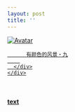 ```yaml
---
layout: post
title: ''
---
```


<p class="imglist">

<div class="image-container">
  <a href="https://pic.imgdb.cn/item/5e81e8ef504f4bcb044aba0e.jpg"  data-fancybox="images">
    <img src="https://pic.imgdb.cn/item/5e81e8ef504f4bcb044aba55.jpg" alt="Avatar" class="image" />
    <div class="overlay">
      <div class="text">
        
          有颜色的风景・九
        
      </div>
    </div>
  </a>
</div>









<a href="https://pic.imgdb.cn/item/5e81e8ef504f4bcb044aba10.jpg" data-fancybox="images"><img src="" /></a>
<a href="https://pic.imgdb.cn/item/5e81e8ef504f4bcb044aba13.jpg" data-fancybox="images"><img src="" /></a>
<a href="https://pic.imgdb.cn/item/5e81e8ef504f4bcb044aba17.jpg" data-fancybox="images"><img src="" /></a>
<a href="https://pic.imgdb.cn/item/5e81e8ef504f4bcb044aba1e.jpg" data-fancybox="images"><img src="" /></a>
<a href="https://pic.imgdb.cn/item/5e81e8ef504f4bcb044aba22.jpg" data-fancybox="images"><img src="" /></a>
<a href="https://pic.imgdb.cn/item/5e81e8ef504f4bcb044aba24.jpg" data-fancybox="images"><img src="" /></a>
<a href="https://pic.imgdb.cn/item/5e81e8ef504f4bcb044aba27.jpg" data-fancybox="images"><img src="" /></a>
<a href="https://pic.imgdb.cn/item/5e81e8ef504f4bcb044aba2c.jpg" data-fancybox="images"><img src="" /></a>
<a href="https://pic.imgdb.cn/item/5e81e8ef504f4bcb044aba31.jpg" data-fancybox="images"><img src="" /></a>
<a href="https://pic.imgdb.cn/item/5e81e8ef504f4bcb044aba33.jpg" data-fancybox="images"><img src="" /></a>
<a href="https://pic.imgdb.cn/item/5e81e8ef504f4bcb044aba38.jpg" data-fancybox="images"><img src="" /></a>
<a href="https://pic.imgdb.cn/item/5e81e8ef504f4bcb044aba3c.jpg" data-fancybox="images"><img src="" /></a>
<a href="https://pic.imgdb.cn/item/5e81e8ef504f4bcb044aba40.jpg" data-fancybox="images"><img src="" /></a>
<a href="https://pic.imgdb.cn/item/5e81e8ef504f4bcb044aba43.jpg" data-fancybox="images"><img src="" /></a>
<a href="https://pic.imgdb.cn/item/5e81e8ef504f4bcb044aba46.jpg" data-fancybox="images"><img src="" /></a>
<a href="https://pic.imgdb.cn/item/5e81e8ef504f4bcb044aba4a.jpg" data-fancybox="images"><img src="" /></a>
<a href="https://pic.imgdb.cn/item/5e81e8ef504f4bcb044aba4d.jpg" data-fancybox="images"><img src="" /></a>
<a href="https://pic.imgdb.cn/item/5e81e8ef504f4bcb044aba51.jpg" data-fancybox="images"><img src="" /></a>
<a href="https://pic.imgdb.cn/item/5e81e8ef504f4bcb044aba53.jpg" data-fancybox="images"><img src="" /></a>
<a href="https://pic.imgdb.cn/item/5e81e8ef504f4bcb044aba55.jpg" data-fancybox="images"><img src="" /></a>
<a href="https://pic.imgdb.cn/item/5e81e8ef504f4bcb044aba58.jpg" data-fancybox="images"><img src="" /></a>
<a href="https://pic.imgdb.cn/item/5e81e8ef504f4bcb044aba5d.jpg" data-fancybox="images"><img src="" /></a>
<a href="https://pic.imgdb.cn/item/5e81e8ef504f4bcb044aba60.jpg" data-fancybox="images"><img src="" /></a>
<a href="https://pic.imgdb.cn/item/5e81e8ef504f4bcb044aba62.jpg" data-fancybox="images"><img src="" /></a>
<a href="https://pic.imgdb.cn/item/5e81e8ef504f4bcb044aba65.jpg" data-fancybox="images"><img src="" /></a>
<a href="https://pic.imgdb.cn/item/5e81e8ef504f4bcb044aba68.jpg" data-fancybox="images"><img src="" /></a>
<a href="https://pic.imgdb.cn/item/5e81e8ef504f4bcb044aba6c.jpg" data-fancybox="images"><img src="" /></a>
<a href="https://pic.imgdb.cn/item/5e81e8ef504f4bcb044aba71.jpg" data-fancybox="images"><img src="" /></a>
<a href="https://pic.imgdb.cn/item/5e81e8ef504f4bcb044aba77.jpg" data-fancybox="images"><img src="" /></a>
<a href="https://pic.imgdb.cn/item/5e81e923504f4bcb044aed7c.jpg" data-fancybox="images"><img src="" /></a>
<a href="https://pic.imgdb.cn/item/5e81e923504f4bcb044aed7f.jpg" data-fancybox="images"><img src="" /></a>
<a href="https://pic.imgdb.cn/item/5e81e923504f4bcb044aed83.jpg" data-fancybox="images"><img src="" /></a>
<a href="https://pic.imgdb.cn/item/5e81e923504f4bcb044aed88.jpg" data-fancybox="images"><img src="" /></a>
<a href="https://pic.imgdb.cn/item/5e81e923504f4bcb044aed8c.jpg" data-fancybox="images"><img src="" /></a>
<a href="https://pic.imgdb.cn/item/5e81e923504f4bcb044aed92.jpg" data-fancybox="images"><img src="" /></a>
<a href="https://pic.imgdb.cn/item/5e81e923504f4bcb044aed99.jpg" data-fancybox="images"><img src="" /></a>
<a href="https://pic.imgdb.cn/item/5e81e923504f4bcb044aeda1.jpg" data-fancybox="images"><img src="" /></a>
<a href="https://pic.imgdb.cn/item/5e81e924504f4bcb044aedab.jpg" data-fancybox="images"><img src="" /></a>
<a href="https://pic.imgdb.cn/item/5e81e924504f4bcb044aedb0.jpg" data-fancybox="images"><img src="" /></a>
<a href="https://pic.imgdb.cn/item/5e81e924504f4bcb044aedb4.jpg" data-fancybox="images"><img src="" /></a>
<a href="https://pic.imgdb.cn/item/5e81e924504f4bcb044aedbe.jpg" data-fancybox="images"><img src="" /></a>
<a href="https://pic.imgdb.cn/item/5e81e924504f4bcb044aedc8.jpg" data-fancybox="images"><img src="" /></a>
<a href="https://pic.imgdb.cn/item/5e81e924504f4bcb044aedcb.jpg" data-fancybox="images"><img src="" /></a>
<a href="https://pic.imgdb.cn/item/5e81e924504f4bcb044aedce.jpg" data-fancybox="images"><img src="" /></a>
<a href="https://pic.imgdb.cn/item/5e81e924504f4bcb044aedd2.jpg" data-fancybox="images"><img src="" /></a>
<a href="https://pic.imgdb.cn/item/5e81e924504f4bcb044aedd6.jpg" data-fancybox="images"><img src="" /></a>
<a href="https://pic.imgdb.cn/item/5e81e924504f4bcb044aedd9.jpg" data-fancybox="images"><img src="" /></a>
<a href="https://pic.imgdb.cn/item/5e81e924504f4bcb044aedde.jpg" data-fancybox="images"><img src="" /></a>
<a href="https://pic.imgdb.cn/item/5e81e924504f4bcb044aede4.jpg" data-fancybox="images"><img src="" /></a>
<a href="https://pic.imgdb.cn/item/5e81e924504f4bcb044aede6.jpg" data-fancybox="images"><img src="" /></a>
<a href="https://pic.imgdb.cn/item/5e81e924504f4bcb044aede9.jpg" data-fancybox="images"><img src="" /></a>
<a href="https://pic.imgdb.cn/item/5e81e924504f4bcb044aedec.jpg" data-fancybox="images"><img src="" /></a>
<a href="https://pic.imgdb.cn/item/5e81e924504f4bcb044aedf0.jpg" data-fancybox="images"><img src="" /></a>
<a href="https://pic.imgdb.cn/item/5e81e924504f4bcb044aedf3.jpg" data-fancybox="images"><img src="" /></a>
<a href="https://pic.imgdb.cn/item/5e81e924504f4bcb044aedf5.jpg" data-fancybox="images"><img src="" /></a>
<a href="https://pic.imgdb.cn/item/5e81e924504f4bcb044aedf9.jpg" data-fancybox="images"><img src="" /></a>
<a href="https://pic.imgdb.cn/item/5e81e924504f4bcb044aedfe.jpg" data-fancybox="images"><img src="" /></a>
<a href="https://pic.imgdb.cn/item/5e81e924504f4bcb044aee02.jpg" data-fancybox="images"><img src="" /></a>
<a href="https://pic.imgdb.cn/item/5e81e924504f4bcb044aee08.jpg" data-fancybox="images"><img src="" /></a>
<a href="https://pic.imgdb.cn/item/5e81e924504f4bcb044aee0a.jpg" data-fancybox="images"><img src="" /></a>
<a href="https://pic.imgdb.cn/item/5e81e924504f4bcb044aee0e.jpg" data-fancybox="images"><img src="" /></a>
<a href="https://pic.imgdb.cn/item/5e81e924504f4bcb044aee11.jpg" data-fancybox="images"><img src="" /></a>
<a href="https://pic.imgdb.cn/item/5e81e924504f4bcb044aee15.jpg" data-fancybox="images"><img src="" /></a>


</p>


#### [text](https://cxcxcx.cx/works/0019a.html)